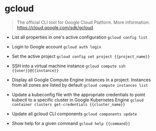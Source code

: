 # gcloud
> The official CLI tool for Google Cloud Platform.
> More information: <https://cloud.google.com/sdk/gcloud>.

- List all properties in one's active configuration
`gcloud config list`

- Login to Google account
`gcloud auth login`

- Set the active project
`gcloud config set project {{project_name}}`

- SSH into a virtual machine instance
`gcloud compute ssh {{user}}@{{instance}} `

- Display all Google Compute Engine instances in a project. Instances from all zones are listed by default
`gcloud compute instances list`

- Update a kubeconfig file with the appropriate credentials to point kubectl to a specific cluster in Google Kubernetes Engine
`gcloud container clusters get-credentials {{cluster_name}}`

- Update all gcloud CLI components
`gcloud components update`

- Show help for a given command
`gcloud help {{command}}`

